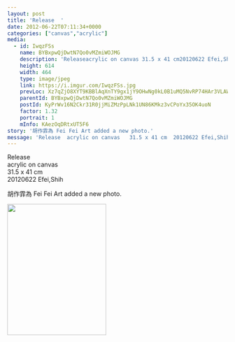 ```yaml
---
layout: post
title: 'Release  ' 
date: 2012-06-22T07:11:34+0000 
categories: ["canvas","acrylic"] 
media:
  - id: IwqzFSs
    name: BYBxpwQjDwtN7Qo0vMZmiWOJMG
    description: 'Releaseacrylic on canvas 31.5 x 41 cm20120622 Efei,Shih'   
    height: 614
    width: 464
    type: image/jpeg
    link: https://i.imgur.com/IwqzFSs.jpg
    prevLoc: Xz7qZjO8XYT9KBBlAqXnTY9gx1jY9OHwNg0kL0B1uMQ5NvRP74HAr3VLAWAvILn2mAwvV4C07jwL62prHjXkgP38Kmt8Bp52wrnGtvKrowjXMJuV6Ag0RJyJuxBlgkqZZ1Cmo1RY6wZPH3K0QGrDGzhjrGM9pVL8U713XW8WkgslqE8gwOl9CgYlR5oB9mhmPm0gvEAKUJlPlWrvZoimMEXVwWppFXK3Yz
    parentId: BYBxpwQjDwtN7Qo0vMZmiWOJMG
    postId: KyPrWv16N2Ckr31R0jjMiZMzPpLNk1UN86KMkz3vCPoYx35OK4uoN
    factor: 1.32
    portrait: 1
    mInfo: KAezOqDRtxUT5F6
story: '胡作霏為 Fei Fei Art added a new photo.'  
message: 'Release  acrylic on canvas   31.5 x 41 cm  20120622 Efei,Shih'  
---
```


Release  
acrylic on canvas   
31.5 x 41 cm  
20120622 Efei,Shih
 
 
[//]: #story:
胡作霏為 Fei Fei Art added a new photo.


[//]: #media:  
<a href="https://i.imgur.com/IwqzFSs.jpg"><img src="https://i.imgur.com/IwqzFSs.jpg" height="300" width="226" /></a> 
 

